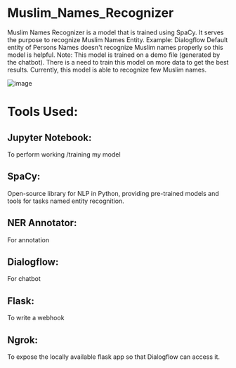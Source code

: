 # Muslim_Names_Recognizer
Muslim Names Recognizer is a model that is trained using SpaCy. It serves the purpose to recognize Muslim Names Entity. 
Example: Dialogflow Default entity of Persons Names doesn't recognize Muslim names properly so this model is helpful.
Note: This model is trained on a demo file (generated by the chatbot). There is a need to train this model on more data to get the best results.
Currently, this model is able to recognize few Muslim names. 

![image](https://github.com/samiya-jabbar/Muslim_Names_Recognizer/assets/76398984/6451d17c-79f9-4993-a681-43667fba8b0e)



# Tools Used:
## Jupyter Notebook: 
To perform working /training my model
## SpaCy: 
Open-source library for NLP in Python, providing pre-trained models and tools for tasks named entity recognition.
## NER Annotator: 
For annotation 
## Dialogflow: 
For chatbot 
## Flask: 
To write a webhook
## Ngrok: 
To expose the locally available flask app so that Dialogflow can access it.

